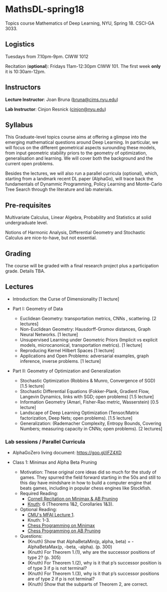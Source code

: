 # MathsDL-spring18
Topics course Mathematics of Deep Learning, NYU, Spring 18. CSCI-GA 3033. 

## Logistics

Tuesdays from 7.10pm-9pm. CIWW 1012

Recitation (**optional**): Fridays 11am-12:30pm CIWW 101. The first week **only** it is 10:30am-12pm.

## Instructors

__Lecture Instructor__: Joan Bruna (bruna@cims.nyu.edu)

__Lab Instructor__: Cinjon Resnick (cinjon@nyu.edu)


## Syllabus

This Graduate-level topics course aims at offering a glimpse into the emerging mathematical questions around Deep Learning. In particular, we will focus on the different geometrical aspects surounding these models, from input geometric stability priors to the geometry of optimization, generalisation and learning. We will cover both the background and the current open problems. 

Besides the lectures, we will also run a parallel curricula (optional), which, starting from a landmark recent DL paper (AlphaGo), will trace back the fundamentals of Dynammic Programming, Policy Learning and Monte-Carlo Tree Search through the literature and lab materials. 

## Pre-requisites

Multivariate Calculus, Linear Algebra, Probability and Statistics at solid undergraduate level.

Notions of Harmonic Analysis, Differential Geometry and Stochastic Calculus are nice-to-have, but not essential.

## Grading

The course will be graded with a final research project plus a participation grade. 
Details TBA. 

## Lectures

*  Introduction: the Curse of Dimensionality [1 lecture]


* Part I: Geometry of Data
  * Euclidean Geometry: transportation metrics, CNNs , scattering. [2 lectures]
  * Non-Euclidean Geometry: Hausdorff-Gromov distances, Graph Neural Networks. [1 lecture]
  * Unsupervised Learning under Geometric Priors (Implicit vs explicit models, microcanonical, transportation metrics). [1 lecture]
  * Reproducing Kernel Hilbert Spaces [1 lecture]
  * Applications and Open Problems: adversarial examples, graph inference, inverse problems. [1 lecture]

* Part II: Geometry of Optimization and Generalization
  * Stochastic Optimization (Robbins & Munro, Convergence of SGD) [1.5 lecture]
  * Stochastic Differential Equations (Fokker-Plank, Gradient Flow, Langevin Dynamics, links with SGD; open problems) [1.5 lecture]
  * Information Geometry (Amari, Fisher-Rao metric, Wasserstein) [0.5 lecture]
  * Landscape of Deep Learning Optimization (Tensor/Matrix factorization, Deep Nets; open problems). [1.5 lecture]
  * Generalization: (Rademacher Complexity, Entropy Bounds, Covering Numbers; measuring capacity in CNNs; open problems). [2 lectures]


### Lab sessions / Parallel Curricula

* AlphaGoZero living document: https://goo.gl/iFZ4XD

* Class 1: Minimax and Alpha Beta Pruning
  * Motivation: These original core ideas did so much for the study of games. They spurred the field forward starting in the 50s and still to this day have mindshare in how to build a computer engine that beats games, including in popular chess engines like Stockfish.
  * Required Reading: 
    * [Cornell Recitation on Minimax & AB Pruning](https://www.cs.cornell.edu/courses/cs312/2002sp/lectures/rec21.htm)
    * [Knuth](https://pdfs.semanticscholar.org/dce2/6118156e5bc287bca2465a62e75af39c7e85.pdf): 6 (Theorems 1&2, Corollaries 1&3).
  * Optional Reading:
    * [CMU's MFAI Lecture 1](https://www.cs.cmu.edu/~arielpro/mfai_papers/lecture1.pdf).
    * Knuth: 1-3.    
    * [Chess Programming on Minimax](https://chessprogramming.wikispaces.com/Minimax)
    * [Chess Programming on AB Pruning](https://chessprogramming.wikispaces.com/Alpha-Beta)
  * Questions:
    * (Knuth) Show that AlphaBetaMin(p, alpha, beta) = -AlphaBetaMax(p, -beta, -alpha). (p. 300)
    * (Knuth) For Theorem 1.(1), why are the successor positions of type 2? (p. 305)
    * (Knuth) For Theorem 1.(2), why is it that p’s successor position is of type 3 if p is not terminal?
    * (Knuth) For Theorem 1.(3), why is it that p’s successor positions are of type 2 if p is not terminal?
    * (Knuth) Show that the subparts of Theorem 2, are correct.
